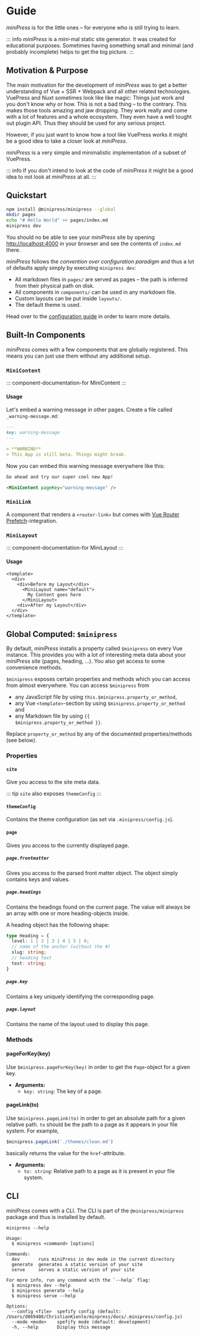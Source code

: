 # Guide
*miniPress* is for the little ones – for everyone who is still trying to learn.

::: info
*miniPress* is a _mini_-mal static site generator. It was created for educational purposes. Sometimes having something small and minimal (and probably incomplete) helps to get the big picture.
:::


## Motivation & Purpose
The main motivation for the development of *miniPress* was to get a better understanding of Vue + SSR + Webpack and all other related technologies. VuePress and Nuxt sometimes look like like magic: Things just work and you don't know why or how. This is not a bad thing – to the contrary. This makes those tools amazing and jaw dropping. They work really and come with a lot of features and a whole ecosystem. They even have a well tought out plugin API. Thus they should be used for any serious project.

However, if you just want to know how a tool like VuePress works it might be a good idea to take a closer look at *miniPress*.

*miniPress* is a very simple and minimalistic implementation of a subset of VuePress.

::: info
If you don't intend to look at the code of *miniPress* it might be a good idea to not look at *miniPress* at all.
:::

## Quickstart

``` sh
npm install @minipress/minipress --global
mkdir pages
echo "# Hello World" >> pages/index.md
minipress dev
```

You should no be able to see your *miniPress* site by opening [http://localhost:4000](http://localhost:4000) in your browser and see the contents of `index.md` there.

*miniPress* follows the *convention over configuration paradigm* and thus a lot of defaults apply simply by executing `minipress dev`:

- All markdown files in `pages/` are served as pages – the path is inferred from their physical path on disk.
- All components in `components/` can be used in any markdown file.
- Custom layouts can be put inside `layouts/`.
- The default theme is used.

Head over to the [configuration guide](./configuration.md) in order to learn more details.

## Built-In Components
*miniPress* comes with a few components that are globally registered. This means you can just use them without any additional setup.


### `MiniContent`

::: component-documentation-for MiniContent
:::

#### Usage
Let's embed a warning message in other pages. Create a file called `_warning-message.md`:

```md {highlightLines:[2]}
---
key: warning-message
---

> **WARNING**
> This App is still beta. Things might break.
```

Now you can embed this warning message everywhere like this:


```md {highlightLines:[3]}
Go ahead and try our super cool new App!

<MiniContent pageKey="warning-message" />
```

### `MiniLink`
A component that renders a `<router-link>` but comes with [Vue Router Prefetch](https://github.com/egoist/vue-router-prefetch)-integration.

### `MiniLayout`

::: component-documentation-for MiniLayout
:::

#### Usage
```markup
<template>
  <div>
    <div>Before my Layout</div>
      <MiniLayout name="default">
        My Content goes here
      </MiniLayout>
    <div>After my Layout</div>
  </div>
</template>
```

## Global Computed: `$minipress`
By default, *miniPress* installs a property called `$minipress` on every Vue instance. This provides you with a lot of interesting meta data about your *miniPress* site (pages, heading, …). You also get access to some convenience methods.

`$minipress` exposes certain properties and methods which you can access from almost everywhere. You can access `$minipress` from

- any JavaScript file by using `this.$minipress.property_or_method`,
- any Vue `<template>`-section by using `$minipress.property_or_method` and
- any Markdown file by using <code v-pre>{{ $minipress.property_or_method }}</code>.

Replace `property_or_method` by any of the documented properties/methods (see below).

### Properties

#### `site`
Give you access to the site meta data.

::: tip
`site` also exposes `themeConfig`
:::

#### `themeConfig`
Contains the theme configuration (as set via `.minipress/config.js`).

#### `page`

Gives you access to the currently displayed page.

##### `page.frontmatter`

Gives you access to the parsed front matter object. The object simply contains keys and values.

##### `page.headings`

Contains the headings found on the current page. The value will always be an array with one or more heading-objects inside.

A heading object has the following shape:

```ts
type Heading = {
  level: 1 | 2 | 3 | 4 | 5 | 6;
  // name of the anchor (without the #)
  slug: string;
  // heading text
  text: string;
}
```

##### `page.key`

Contains a key uniquely identifying the corresponding page.

##### `page.layout`

Contains the name of the layout used to display this page.

### Methods

#### pageForKey(key)

Use `$minipress.pageForKey(key)` in order to get the `Page`-object for a given key.

* **Arguments:**
  * `key: string`: The key of a page.

#### pageLink(to)

Use `$minipress.pageLink(to)` in order to get an absolute path for a given relative path. `to` should be the path to a page as it appears in your file system. For example,

``` js
$minipress.pageLink('./themes/clean.md')
```

basically returns the value for the `href`-attribute.

* **Arguments:**
  * `to: string`: Relative path to a page as it is present in your file system.

## CLI

*miniPress* comes with a CLI. The CLI is part of the `@minipress/minipress` package and thus is installed by default.

```
minipress --help

Usage:
  $ minipress <command> [options]

Commands:
  dev       runs miniPress in dev mode in the current directory
  generate  generates a static version of your site
  serve     serves a static version of your site

For more info, run any command with the `--help` flag:
  $ minipress dev --help
  $ minipress generate --help
  $ minipress serve --help

Options:
  --config <file>  spefify config (default: /Users/d069408/ChristianKienle/minpress/docs/.minipress/config.js)
  --mode <mode>    spefify mode (default: development)
  -h, --help       Display this message
```